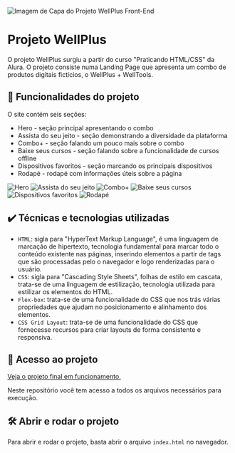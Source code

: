 ![Imagem de Capa do Projeto WellPlus Front-End](https://github.com/josewellingtonn/wellplus/assets/152819590/20e7abbe-63c6-4d20-aa28-4ded6cbd41c7)



# Projeto WellPlus

O projeto WellPlus surgiu a partir do curso "Praticando HTML/CSS" da Alura. O projeto consiste numa Landing Page que apresenta um combo de produtos digitais fictícios, o WellPlus + WellTools.

## 🔨 Funcionalidades do projeto

O site contém seis seções:
* Hero - seção principal apresentando o combo
* Assista do seu jeito - seção demonstrando a diversidade da plataforma
* Combo+ - seção falando um pouco mais sobre o combo
* Baixe seus cursos - seção falando sobre a funcionalidade de cursos offline
* Dispositivos favoritos - seção marcando os principais dispositivos
* Rodapé - rodapé com informações úteis sobre a página

![Hero](https://github.com/josewellingtonn/wellplus/assets/152819590/33375865-e17b-4a1d-8ac1-de39bedc1ea9)
![Assista do seu jeito](https://github.com/josewellingtonn/wellplus/assets/152819590/7c354b55-0767-40fe-9c69-175c0015d11c)
![Combo+](https://github.com/josewellingtonn/wellplus/assets/152819590/da58caf7-4338-4378-927b-fb142a4de41f)
![Baixe seus cursos](https://github.com/josewellingtonn/wellplus/assets/152819590/aa745e18-b2ae-402f-a8c9-217b9d7420ef)
![Dispositivos favoritos](https://github.com/josewellingtonn/wellplus/assets/152819590/1e24b23e-3a5d-4772-af5c-788693ec9ab7)
![Rodapé](https://github.com/josewellingtonn/wellplus/assets/152819590/168883b1-f4c3-43fe-b407-da4f1de33b5b)


## ✔️ Técnicas e tecnologias utilizadas

- `HTML`: sigla para "HyperText Markup Language", é uma linguagem de marcação de hipertexto, tecnologia fundamental para marcar todo o conteúdo existente nas páginas, inserindo elementos a partir de tags que são processadas pelo o navegador e logo renderizadas para o usuário.
- `CSS`: sigla para "Cascading Style Sheets", folhas de estilo em cascata, trata-se de uma linguagem de estilização, tecnologia utilizada para estilizar os elementos do HTML.
- `Flex-box`: trata-se de uma funcionalidade do CSS que nos trás várias propriedades que ajudam no posicionamento e alinhamento dos elementos.
- `CSS Grid Layout`: trata-se de uma funcionalidade do CSS que fornecesse recursos para criar layouts de forma consistente e responsiva.

## 📁 Acesso ao projeto

[Veja o projeto final em funcionamento.](https://wellplus.vercel.app/)

Neste repositório você tem acesso a todos os arquivos necessários para execução.

## 🛠️ Abrir e rodar o projeto

Para abrir e rodar o projeto, basta abrir o arquivo `index.html` no navegador.
